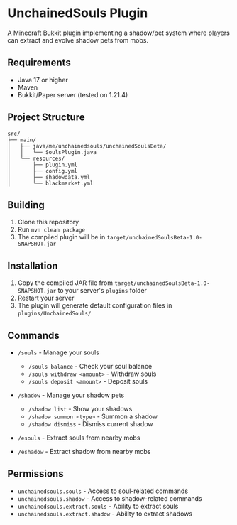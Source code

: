 # UnchainedSouls Plugin

A Minecraft Bukkit plugin implementing a shadow/pet system where players can extract and evolve shadow pets from mobs.

## Requirements

- Java 17 or higher
- Maven
- Bukkit/Paper server (tested on 1.21.4)

## Project Structure

```
src/
├── main/
│   ├── java/me/unchainedsouls/unchainedSoulsBeta/
│   │   └── SoulsPlugin.java
│   └── resources/
│       ├── plugin.yml
│       ├── config.yml
│       ├── shadowdata.yml
│       └── blackmarket.yml
```

## Building

1. Clone this repository
2. Run `mvn clean package`
3. The compiled plugin will be in `target/unchainedSoulsBeta-1.0-SNAPSHOT.jar`

## Installation

1. Copy the compiled JAR file from `target/unchainedSoulsBeta-1.0-SNAPSHOT.jar` to your server's `plugins` folder
2. Restart your server
3. The plugin will generate default configuration files in `plugins/UnchainedSouls/`

## Commands

- `/souls` - Manage your souls
  - `/souls balance` - Check your soul balance
  - `/souls withdraw <amount>` - Withdraw souls
  - `/souls deposit <amount>` - Deposit souls

- `/shadow` - Manage your shadow pets
  - `/shadow list` - Show your shadows
  - `/shadow summon <type>` - Summon a shadow
  - `/shadow dismiss` - Dismiss current shadow

- `/esouls` - Extract souls from nearby mobs
- `/eshadow` - Extract shadow from nearby mobs

## Permissions

- `unchainedsouls.souls` - Access to soul-related commands
- `unchainedsouls.shadow` - Access to shadow-related commands
- `unchainedsouls.extract.souls` - Ability to extract souls
- `unchainedsouls.extract.shadow` - Ability to extract shadows
